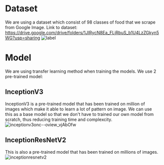 # Dataset
We are using a dataset which consist of 98 classes of food that we scrape from Google Image. 
Link to dataset: https://drive.google.com/drive/folders/1JIRycN8Ea_FLjRbuS_b1U4LzZGkyn5WG?usp=sharing
![label](https://github.com/SafeBite/safebite-ML/assets/79191618/d515a864-5426-4838-9d9f-15ff1fb4447c)

# Model
We are using transfer learning method when training the models. We use 2 pre-trained model:
## InceptionV3
InceptionV3 is a pre-trained model that has been trained on million of images which make it able to learn a lot of pattern on image. We can use this as a base model so that we don't have to trained our own model from scratch, thus reducing training time and complexcity.
![inceptionv3onc--oview_vjAbOfw](https://github.com/SafeBite/safebite-ML/assets/79191618/2d4efd90-8856-4d63-8025-921ae09a51c0)
## InceptionResNetV2
This is also a pre-trained model that has been trained on millions of images.
![inceptionresnetv2](https://github.com/SafeBite/safebite-ML/assets/79191618/5fd276c3-fea3-48e0-a56f-4824721d76a3)
